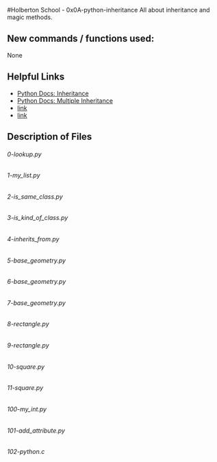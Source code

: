 #Holberton School - 0x0A-python-inheritance
All about inheritance and magic methods.

## New commands / functions used:
None

## Helpful Links
* [Python Docs: Inheritance](https://docs.python.org/3.4/tutorial/classes.html#inheritance)
* [Python Docs: Multiple Inheritance](https://docs.python.org/3.4/tutorial/classes.html#multiple-inheritance)
* [link](https://www.packtpub.com/books/content/inheritance-python)
* [link](https://www.youtube.com/watch?v=d8kCdLCi6Lk)

## Description of Files
<h6>0-lookup.py</h6>

<h6>1-my_list.py</h6>

<h6>2-is_same_class.py</h6>

<h6>3-is_kind_of_class.py</h6>

<h6>4-inherits_from.py</h6>

<h6>5-base_geometry.py</h6>

<h6>6-base_geometry.py</h6>

<h6>7-base_geometry.py</h6>

<h6>8-rectangle.py</h6>

<h6>9-rectangle.py</h6>

<h6>10-square.py</h6>

<h6>11-square.py</h6>

<h6>100-my_int.py</h6>

<h6>101-add_attribute.py</h6>

<h6>102-python.c</h6>

